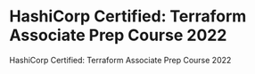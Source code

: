 # HashiCorp Certified: Terraform Associate Prep Course 2022

 HashiCorp Certified: Terraform Associate Prep Course 2022
